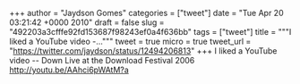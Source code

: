 
+++
author = "Jaydson Gomes"
categories = ["tweet"]
date = "Tue Apr 20 03:21:42 +0000 2010"
draft = false
slug = "492203a3cfffe92fd153687f98243ef0a4f636bb"
tags = ["tweet"]
title = """I liked a YouTube video -..."""
tweet = true
micro = true
tweet_url = "https://twitter.com/jaydson/status/12494206813"
+++
I liked a YouTube video -- Down Live at the Download Festival 2006 http://youtu.be/AAhci6pWAtM?a
